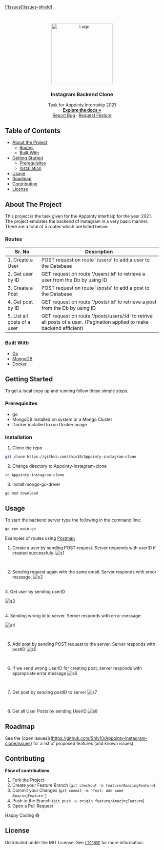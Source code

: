 
[![Issues][issues-shield]](https://github.com/Shiv10/Appointy-instagram-clone/issues)

<!-- PROJECT LOGO -->
<br />
<p align="center">
  <a>
    <img src="https://user-images.githubusercontent.com/17690376/136663828-9a59dcdb-003b-4a36-85df-67c8e2d4c258.png" alt="Logo" width="200">
  </a>

  <h3 align="center">Instagram Backend Clone</h3>

  <p align="center">
    Task for Appointy Internship 2021
    <br />
    <a href="https://github.com/Shiv10/Appointy-instagram-clone"><strong>Explore the docs »</strong></a>
    <br />
    <!-- <a href="https://www.youtube.com/watch?v=ifayZiXxAWo">View Demo</a>
    · -->
    <a href="https://github.com/Shiv10/Appointy-instagram-clone/issues">Report Bug</a>
    ·
    <a href="https://github.com/Shiv10/Appointy-instagram-clone/issues">Request Feature</a>
  </p>
</p>



<!-- TABLE OF CONTENTS -->
## Table of Contents

* [About the Project](#about-the-project)
  * [Routes](#routes)
  * [Built With](#built-with)
* [Getting Started](#getting-started)
  * [Prerequisites](#prerequisites)
  * [Installation](#installation)
* [Usage](#usage)
* [Roadmap](#roadmap)
* [Contributing](#contributing)
* [License](#license)



<!-- ABOUT THE PROJECT -->
## About The Project

This project is the task given for the Appointy interhsip for the year 2021. The project emulates the backend of Instagram in a very basic manner. There are a total of 5 routes which are listed below:

### Routes
|Sr. No                     |  Description
|---------------------------|--------------------------------------------------------------------------------------------------------------|
|1. Create a User           |  POST request on route '/users' to add a user to the Database                                                |
|2. Get user by ID          | GET request on route '/users/:id' to retrieve a user from the Db by using ID                                 |
|3. Create a Post           |  POST request on route '/posts' to add a post to the Database                                                |
|4. Get post by ID          |  GET request on route '/posts/:id' to retrieve a post from the Db by using ID                                |
|5. List all posts of a user|  GET request on route '/posts/users/:id' to retrive all posts of a user. (Pagination applied to make backend efficient)|

### Built With

* [Go](https://golang.org/)
* [MongoDB](https://www.mongodb.com/)
* [Docker](https://www.docker.com/)



## Getting Started

To get a local copy up and running follow these simple steps.

### Prerequisites

* go
* MongoDB installed on system or a Mongo Cluster
* Docker installed to run Docker image


### Installation
 
1. Clone the repo
```sh
git clone https://github.com/Shiv10/Appointy-instagram-clone
```
2. Change directory to Appointy-instagram-clone
```sh
cd Appointy-instagram-clone
```
3. Install mongo-go-driver
```sh
go mod download
```


## Usage
To start the backend server type the following in the command line:
```sh
go run main.go
```
Examples of routes using [Postman](https://www.postman.com/)
1. Create a user by sending POST request. Server responds with userID if created successfuly.
![s1](https://user-images.githubusercontent.com/17690376/136665288-0971b932-f3bb-49a2-ba26-eb44e2d7adc9.png)
<br/>

2. Sending request again with the same email. Server responds with eroor message.
![s2](https://user-images.githubusercontent.com/17690376/136665382-dd6e39d3-adaa-4ecb-a251-0d9869ab445b.png)

<br/>
3. Get user by sending userID

![s3](https://user-images.githubusercontent.com/17690376/136665478-861d98e9-9899-4935-94ab-b233a215fd95.png)

<br/>
4. Sending wrong id to server. Server responds with error message:

![s4](https://user-images.githubusercontent.com/17690376/136665585-fe2f5e49-fe44-4de5-9d06-35432e61d9da.png)

<br/>

5. Add post by sending POST request to the server. Server responds with postID
![s5](https://user-images.githubusercontent.com/17690376/136665639-f32ef91f-0197-4dee-9164-15ffd8f2b686.png)

<br/>

6. If we send wrong UserID for creating post, server responds with appropriate error message
![s6](https://user-images.githubusercontent.com/17690376/136665962-3366ba1a-12a2-47de-9d40-997a9f20aa9a.png)

<br/>

7. Get post by sending postID to server
![s7](https://user-images.githubusercontent.com/17690376/136666361-86814a3a-2f1c-4833-9bcc-9a6c517fa185.png)

<br/>

8. Get all User Posts by sending UserID
![s8](https://user-images.githubusercontent.com/17690376/136666502-18f544dc-c4f7-46cd-aa8f-06e9c260ad46.png)


## Roadmap

See the [open issues]((https://github.com/Shiv10/Appointy-instagram-clone/issues) for a list of proposed features (and known issues).


## Contributing

**Flow of contributions**

1. Fork the Project
2. Create your Feature Branch (`git checkout -b feature/AmazingFeature`)
3. Commit your Changes (`git commit -m 'feat: Add some AmazingFeature'`)
4. Push to the Branch (`git push -u origin feature/AmazingFeature`)
5. Open a Pull Request

Happy Coding :smile:

## License

Distributed under the MIT License. See [`LICENSE`](./LICENSE) for more information.

